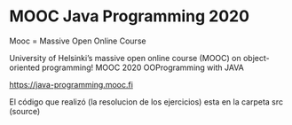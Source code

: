 # MOOC Java Programming 2020
 
Mooc = Massive Open Online Course 

University of Helsinki’s massive open online course (MOOC) on object-oriented programming!
MOOC 2020 OOProgramming with JAVA

https://java-programming.mooc.fi

El código que realizó (la resolucion de los ejercicios) esta en la carpeta src (source)
 